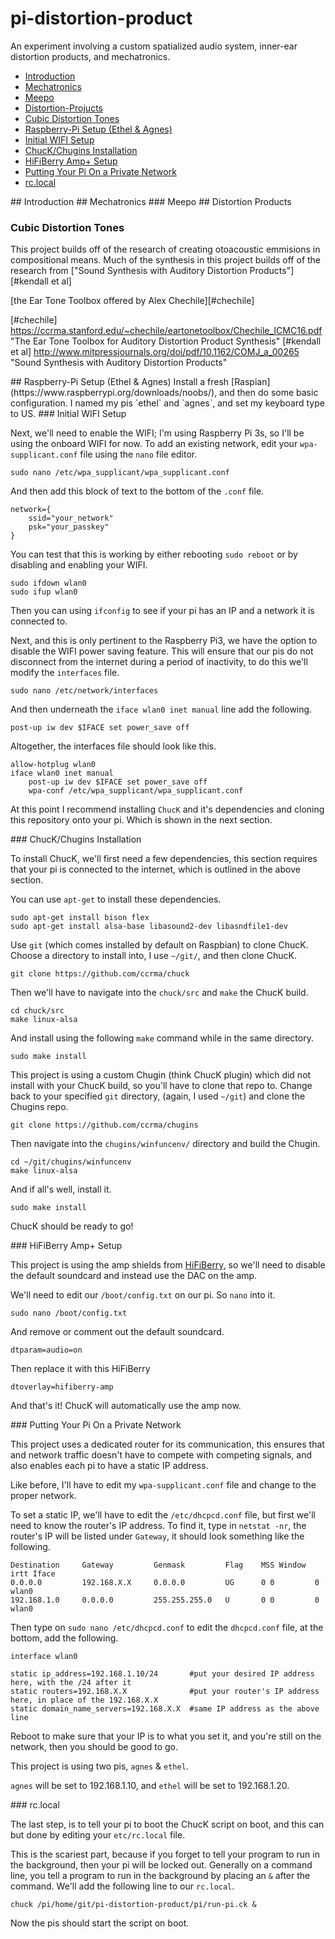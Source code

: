 # pi-distortion-product
An experiment involving a custom spatialized audio system, inner-ear distortion products, and mechatronics.

* [Introduction](#introduction)
* [Mechatronics](#mechatronics)
 * [Meepo](#meepo)
* [Distortion-Projucts](#distortion-products)
 * [Cubic Distortion Tones](#cubic-distortion-tones)
* [Raspberry-Pi Setup (Ethel & Agnes)](#raspberry-pi-setup)
 * [Initial WIFI Setup](#initial-wifi-setup)
 * [ChucK/Chugins Installation](#chuck-chugins-installation)
 * [HiFiBerry Amp+ Setup](#hifiberry-amp+-setup)
 * [Putting Your Pi On a Private Network](#putting-your-pi-on-a-private-network)
 * [rc.local](#rc-local)

<a name="introduction"/>
## Introduction

<a name="mechatronics"/>
## Mechatronics

<a name="meepo"/>
### Meepo

<a name="distortion-products"/>
## Distortion Products

### Cubic Distortion Tones
This project builds off of the research of creating otoacoustic emmisions in
compositional means. Much of the synthesis in this project builds off of the research
from ["Sound Synthesis with Auditory Distortion Products"][#kendall et al]

[the Ear Tone Toolbox offered by Alex Chechile][#chechile]

[#chechile] https://ccrma.stanford.edu/~chechile/eartonetoolbox/Chechile_ICMC16.pdf "The Ear Tone Toolbox for Auditory Distortion Product Synthesis"
[#kendall et al] http://www.mitpressjournals.org/doi/pdf/10.1162/COMJ_a_00265 "Sound Synthesis with Auditory Distortion Products"

<a name="raspberry-pi-setup"/>
## Raspberry-Pi Setup (Ethel & Agnes)
Install a fresh [Raspian](https://www.raspberrypi.org/downloads/noobs/), and then
do some basic configuration. I named my pis `ethel` and `agnes`, and set my keyboard type to US.

<a name="initial-wifi-setup"/>
### Initial WIFI Setup

Next, we'll need to enable the WIFI; I'm using Raspberry Pi 3s, so I'll be using
the onboard WIFI for now. To add an existing network, edit your `wpa-supplicant.conf`
file using the `nano` file editor.

    sudo nano /etc/wpa_supplicant/wpa_supplicant.conf

And then add this block of text to the bottom of the `.conf` file.

    network={
        ssid="your_network"
        psk="your_passkey"
    }

You can test that this is working by either rebooting `sudo reboot` or by disabling and
enabling your WIFI.

    sudo ifdown wlan0
    sudo ifup wlan0

Then you can using `ifconfig` to see if your pi has an IP and a network it is connected to.

Next, and this is only pertinent to the Raspberry Pi3, we have the option to disable
the WIFI power saving feature. This will ensure that our pis do not disconnect from the
internet during a period of inactivity, to do this we'll modify the `interfaces` file.

    sudo nano /etc/network/interfaces

And then underneath the `iface wlan0 inet manual` line add the following.

    post-up iw dev $IFACE set power_save off

Altogether, the interfaces file should look like this.

    allow-hotplug wlan0
    iface wlan0 inet manual
        post-up iw dev $IFACE set power_save off
        wpa-conf /etc/wpa_supplicant/wpa_supplicant.conf

At this point I recommend installing `ChucK` and it's dependencies and cloning this
repository onto your pi. Which is shown in the next section.

<a name="chuck-chugins-installation"/>
### ChucK/Chugins Installation

To install ChucK, we'll first need a few dependencies, this section requires that
your pi is connected to the internet, which is outlined in the above section.

You can use `apt-get` to install these dependencies.

    sudo apt-get install bison flex
    sudo apt-get install alsa-base libasound2-dev libasndfile1-dev

Use `git` (which comes installed by default on Raspbian) to clone ChucK. Choose a
directory to install into, I use `~/git/`, and then clone ChucK.

    git clone https://github.com/ccrma/chuck

Then we'll have to navigate into the `chuck/src` and `make` the ChucK build.

    cd chuck/src
    make linux-alsa

And install using the following `make` command while in the same directory.

    sudo make install

This project is using a custom Chugin (think ChucK plugin) which did not install
with your ChucK build, so you'll have to clone that repo to. Change back to your
specified `git` directory, (again, I used `~/git`) and clone the Chugins repo.

    git clone https://github.com/ccrma/chugins

Then navigate into the `chugins/winfuncenv/` directory and build the Chugin.

    cd ~/git/chugins/winfuncenv
    make linux-alsa

And if all's well, install it.

    sudo make install

ChucK should be ready to go!

<a name="hifiberry-amp+-setup"/>
### HiFiBerry Amp+ Setup

This project is using the amp shields from [HiFiBerry](https://www.hifiberry.com/),
so we'll need to disable the default soundcard and instead use the DAC on the amp.

We'll need to edit our `/boot/config.txt` on our pi. So `nano` into it.

    sudo nano /boot/config.txt

And remove or comment out the default soundcard.

    dtparam=audio=on

Then replace it with this HiFiBerry

    dtoverlay=hifiberry-amp

And that's it! ChucK will automatically use the amp now.

<a name="putting-your-pi-on-a-private-network"/>
### Putting Your Pi On a Private Network

This project uses a dedicated router for its communication, this ensures that
and network traffic doesn't have to compete with competing signals, and also enables
each pi to have a static IP address.

Like before, I'll have to edit my `wpa-supplicant.conf` file and change to the proper
network.

To set a static IP, we'll have to edit the `/etc/dhcpcd.conf` file, but first we'll
need to know the router's IP address. To find it, type in `netstat -nr`, the router's
IP will be listed under `Gateway`, it should look something like the following.

    Destination     Gateway         Genmask         Flag    MSS Window  irtt Iface
    0.0.0.0         192.168.X.X     0.0.0.0         UG      0 0         0 wlan0
    192.168.1.0     0.0.0.0         255.255.255.0   U       0 0         0 wlan0

Then type on `sudo nano /etc/dhcpcd.conf` to edit the `dhcpcd.conf` file, at the bottom, add the following.

    interface wlan0

    static ip_address=192.168.1.10/24       #put your desired IP address here, with the /24 after it
    static routers=192.168.X.X              #put your router's IP address here, in place of the 192.168.X.X
    static domain_name_servers=192.168.X.X  #same IP address as the above line

Reboot to make sure that your IP is to what you set it, and you're still on the network, then you should be good to go.

This project is using two pis, `agnes` & `ethel`.

`agnes` will be set to 192.168.1.10, and `ethel` will be set to 192.168.1.20.

<a name="rc.local"/>
### rc.local

The last step, is to tell your pi to boot the ChucK script on boot, and this can
but done by editing your `etc/rc.local` file.

This is the scariest part, because if you forget to tell your program to run in the
background, then your pi will be locked out. Generally on a command line, you tell
a program to run in the background by placing an `&` after the command. We'll add the
following line to our `rc.local`.

    chuck /pi/home/git/pi-distortion-product/pi/run-pi.ck &

Now the pis should start the script on boot.
